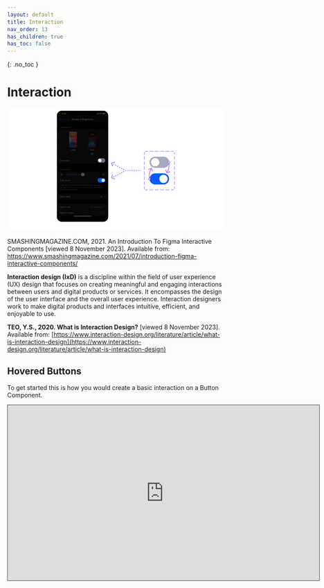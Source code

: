 ```yaml
---
layout: default
title: Interaction
nav_order: 13
has_children: true
has_toc: false
---
```


{: .no_toc }

# Interaction

![](../images/inter/24-introduction-figma-interactive-components.png)


SMASHINGMAGAZINE.COM, 2021. An Introduction To Figma Interactive Components [viewed 8 November 2023]. Available from: https://www.smashingmagazine.com/2021/07/introduction-figma-interactive-components/


**Interaction design (IxD)** is a discipline within the field of user experience (UX) design that focuses on creating meaningful and engaging interactions between users and digital products or services. It encompasses the design of the user interface and the overall user experience. Interaction designers work to make digital products and interfaces intuitive, efficient, and enjoyable to use.

**TEO, Y.S., 2020. What is Interaction Design?** [viewed 8 November 2023]. Available from: [https://www.interaction-design.org/literature/article/what-is-interaction-design](https://www.interaction-design.org/literature/article/what-is-interaction-design)

## Hovered Buttons

To get started this is how you would create a basic interaction on a Button Component.

<iframe src="https://solent.cloud.panopto.eu/Panopto/Pages/Embed.aspx?id=3034d1da-e9a2-45ff-8ed2-af630167b96d&autoplay=false&offerviewer=true&showtitle=true&showbrand=true&captions=true&interactivity=all" height="405" width="720" style="border: 1px solid #464646;" allowfullscreen allow="autoplay"></iframe>





